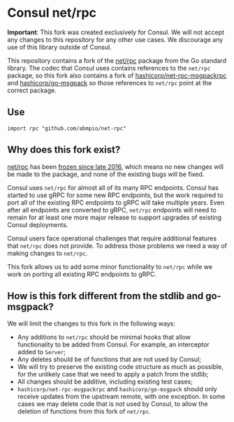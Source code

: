 # Consul net/rpc

**Important**: This fork was created exclusively for Consul. We will not accept
any changes to this repository for any other use cases. We discourage any use of this
library outside of Consul.


This repository contains a fork of the [net/rpc] package from the Go standard library.
The codec that Consul uses contains references to the `net/rpc` package, so this fork also contains
a fork of [hashicorp/net-rpc-msgpackrpc] and [hashicorp/go-msgpack] so those references
to `net/rpc` point at the correct package.

[net/rpc]: https://pkg.go.dev/net/rpc
[hashicorp/net-rpc-msgpackrpc]: https://github.com/hashicorp/net-rpc-msgpackrpc
[hashicorp/go-msgpack]: https://github.com/hashicorp/go-msgpack

## Use

`import rpc "github.com/abmpio/net-rpc"`

## Why does this fork exist?

[net/rpc] has been [frozen since late 2016], which means no new changes will be made
to the package, and none of the existing bugs will be fixed.

Consul uses `net/rpc` for almost all of its many RPC endpoints. Consul has started to use
gRPC for some new RPC endpoints, but the work required to port all of the existing RPC
endpoints to gRPC will take multiple years. Even after all endpoints are converted to
gRPC, `net/rpc` endpoints will need to remain for at least one more major release to
support upgrades of existing Consul deployments.

Consul users face operational challenges that require additional features that `net/rpc`
does not provide. To address those problems we need a way of making changes to `net/rpc`.

This fork allows us to add some minor functionality to `net/rpc` while we work on porting
all existing RPC endpoints to gRPC.

[frozen since late 2016]: https://github.com/golang/go/issues/16844

## How is this fork different from the stdlib and go-msgpack?


We will limit the changes to this fork in the following ways:

* Any additions to `net/rpc` should be minimal hooks that allow functionality to be added
  from Consul. For example, an interceptor added to `Server`;
* Any deletes should be of functions that are not used by Consul;
* We will try to preserve the existing code structure as much as possible, for the unlikely
  case that we need to apply a patch from the stdlib;
* All changes should be additive, including existing test cases;
* `hashicorp/net-rpc-msgpackrpc` and `hashicorp/go-msgpack` should only receive updates
  from the upstream remote, with one exception. In some cases we may delete code that is
  not used by Consul, to allow the deletion of functions from this fork of `net/rpc`.
